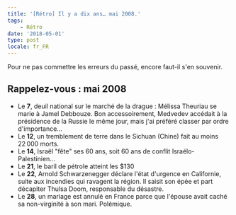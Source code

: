 ```yaml
---
title: '[Rétro] Il y a dix ans… mai 2008.'
tags:
    - Rétro
date: '2018-05-01'
type: post
locale: fr_FR
---
```


Pour ne pas commettre les erreurs du passé, encore faut-il s'en souvenir.

<!-- more -->

## Rappelez-vous : mai 2008

*   Le **7**, deuil national sur le marché de la drague : Mélissa Theuriau se marie à Jamel Debbouze. Bon accessoirement, Medvedev accédait à la présidence de la Russie le même jour, mais j'ai préféré classer par ordre d'importance…
*   Le **12**, un tremblement de terre dans le Sichuan (Chine) fait au moins 22&#8239;000 morts.
*   Le **14**, Israël "fête" ses 60 ans, soit 60 ans de conflit Israélo-Palestinien…
*   Le **21**, le baril de pétrole atteint les $130
*   Le **22**, Arnold Schwarzenegger déclare l'état d'urgence en Californie, suite aux incendies qui ravagent la région. Il saisit son épée et part décapiter Thulsa Doom, responsable du désastre.
*   Le **28**, un mariage est annulé en France parce que l'épouse avait caché sa non-virginité à son mari. Polémique.